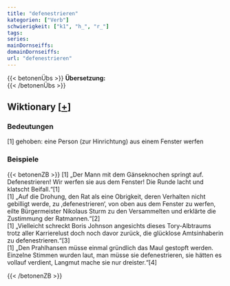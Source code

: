 ```yaml
---
title: "defenestrieren"
kategorien: ["Verb"]
schwierigkeit: ["k1", "h_", "r_"]
tags:
series:
mainDornseiffs:
domainDornseiffs:
url: "defenestrieren"
---
```


{{< betonenÜbs >}}
**Übersetzung:**  
{{< /betonenÜbs >}}

## Wiktionary [[+](https://de.wiktionary.org/wiki/defenestrieren)]

### Bedeutungen
[1] gehoben: eine Person (zur Hinrichtung) aus einem Fenster werfen  

### Beispiele
{{< betonenZB >}}
[1] „Der Mann mit dem Gänseknochen springt auf. Defenestrieren! Wir werfen sie aus dem Fenster! Die Runde lacht und klatscht Beifall.“[1]  
[1] „Auf die Drohung, den Rat als eine Obrigkeit, deren Verhalten nicht gebilligt werde, zu ‚defenestrieren‘, von oben aus dem Fenster zu werfen, eilte Bürgermeister Nikolaus Sturm zu den Versammelten und erklärte die Zustimmung der Ratmannen.“[2]  
[1] „Vielleicht schreckt Boris Johnson angesichts dieses Tory-Albtraums trotz aller Karrierelust doch noch davor zurück, die glücklose Amtsinhaberin zu defenestrieren.“[3]  
[1] „Den Prahlhansen müsse einmal gründlich das Maul gestopft werden. Einzelne Stimmen wurden laut, man müsse sie defenestrieren, sie hätten es vollauf verdient, Langmut mache sie nur dreister.“[4]  

{{< /betonenZB >}}

